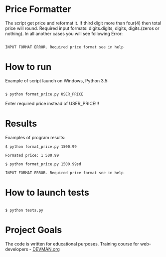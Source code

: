 # Price Formatter

The script get price and reformat it. If third digit more than four(4) then total price will round. 
Required input formats: digits.digits, digits, digits.(zeros or nothing). 
In all another cases you will see following Error: 

```

INPUT FORMAT ERROR. Required price format see in help

```

# How to run

Example of script launch on Windows, Python 3.5:

```

$ python format_price.py USER_PRICE

```

Enter required price instead of USER_PRICE!!!

# Results

Examples of program results:
```
$ python format_price.py 1500.99

Formated price: 1 500.99

```

```
$ python format_price.py 1500.99sd

INPUT FORMAT ERROR. Required price format see in help

```

# How to launch tests

```

$ python tests.py

```

# Project Goals

The code is written for educational purposes. Training course for web-developers - [DEVMAN.org](https://devman.org)
